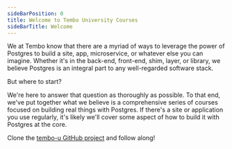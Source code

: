 ```yaml
---
sideBarPosition: 0
title: Welcome to Tembo University Courses
sideBarTitle: Welcome
---
```


We at Tembo know that there are a myriad of ways to leverage the power of Postgres to build a site, app, microservice, or whatever else you can imagine. Whether it's in the back-end, front-end, shim, layer, or library, we believe Postgres is an integral part to any well-regarded software stack.

But where to start?

We're here to answer that question as thoroughly as possible. To that end, we've put together what we believe is a comprehensive series of courses focused on building real things with Postgres. If there's a site or application you use regularly, it's likely we'll cover some aspect of how to build it with Postgres at the core.

Clone the [tembo-u GitHub project](https://github.com/tembo-io/tembo-u) and follow along!
